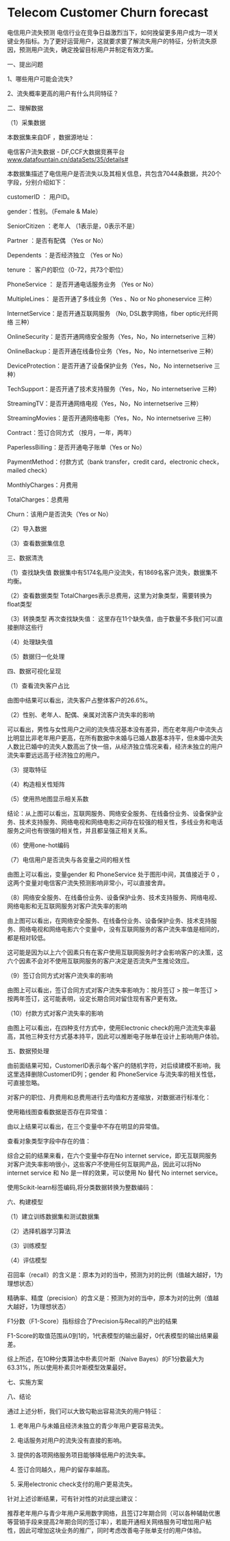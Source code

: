 # Telecom Customer Churn forecast
电信用户流失预测
电信行业在竞争日益激烈当下，如何挽留更多用户成为一项关键业务指标。为了更好运营用户，这就要求要了解流失用户的特征，分析流失原因，预测用户流失，确定挽留目标用户并制定有效方案。

一、提出问题

1、哪些用户可能会流失?

2、流失概率更高的用户有什么共同特征？

二、理解数据

（1）采集数据

本数据集来自DF ，数据源地址：

电信客户流失数据 - DF,CCF大数据竞赛平台
​www.datafountain.cn/dataSets/35/details#

本数据集描述了电信用户是否流失以及其相关信息，共包含7044条数据，共20个字段，分别介绍如下：

customerID ： 用户ID。

gender：性别。（Female & Male）

SeniorCitizen ：老年人 （1表示是，0表示不是）

Partner ：是否有配偶 （Yes or No）

Dependents ：是否经济独立 （Yes or No）

tenure ： 客户的职位（0-72，共73个职位）

PhoneService ： 是否开通电话服务业务 （Yes or No）

MultipleLines： 是否开通了多线业务（Yes 、No or No phoneservice 三种）

InternetService：是否开通互联网服务 （No, DSL数字网络，fiber optic光纤网络 三种）

OnlineSecurity：是否开通网络安全服务（Yes，No，No internetserive 三种）

OnlineBackup：是否开通在线备份业务（Yes，No，No internetserive 三种）

DeviceProtection：是否开通了设备保护业务（Yes，No，No internetserive 三种）

TechSupport：是否开通了技术支持服务（Yes，No，No internetserive 三种）

StreamingTV：是否开通网络电视（Yes，No，No internetserive 三种）

StreamingMovies：是否开通网络电影（Yes，No，No internetserive 三种）

Contract：签订合同方式 （按月，一年，两年）

PaperlessBilling：是否开通电子账单（Yes or No）

PaymentMethod：付款方式（bank transfer，credit card，electronic check，mailed check）

MonthlyCharges：月费用

TotalCharges：总费用

Churn：该用户是否流失（Yes or No）

（2）导入数据

（3）查看数据集信息

三、数据清洗

（1）查找缺失值
数据集中有5174名用户没流失，有1869名客户流失，数据集不均衡。

（2）查看数据类型
TotalCharges表示总费用，这里为对象类型，需要转换为float类型

（3）转换类型
再次查找缺失值：
这里存在11个缺失值，由于数量不多我们可以直接删除这些行

（4）处理缺失值

（5）数据归一化处理

四、数据可视化呈现

（1）查看流失客户占比


由图中结果可以看出，流失客户占整体客户的26.6%。

（2）性别、老年人、配偶、亲属对流客户流失率的影响

可以看出，男性与女性用户之间的流失情况基本没有差异，而在老年用户中流失占比明显比非老年用户更高，在所有数据中未婚与已婚人数基本持平，但未婚中流失人数比已婚中的流失人数高出了快一倍，从经济独立情况来看，经济未独立的用户流失率要远远高于经济独立的用户。

（3）提取特征



（4）构造相关性矩阵


（5）使用热地图显示相关系数



结论：从上图可以看出，互联网服务、网络安全服务、在线备份业务、设备保护业务、技术支持服务、网络电视和网络电影之间存在较强的相关性，多线业务和电话服务之间也有很强的相关性，并且都呈强正相关关系。

（6）使用one-hot编码


（7）电信用户是否流失与各变量之间的相关性



由图上可以看出，变量gender 和 PhoneService 处于图形中间，其值接近于 0 ，这两个变量对电信客户流失预测影响非常小，可以直接舍弃。

（8）网络安全服务、在线备份业务、设备保护业务、技术支持服务、网络电视、网络电影和无互联网服务对客户流失率的影响




由上图可以看出，在网络安全服务、在线备份业务、设备保护业务、技术支持服务、网络电视和网络电影六个变量中，没有互联网服务的客户流失率值是相同的，都是相对较低。

这可能是因为以上六个因素只有在客户使用互联网服务时才会影响客户的决策，这六个因素不会对不使用互联网服务的客户决定是否流失产生推论效应。

（9）签订合同方式对客户流失率的影响


由图上可以看出，签订合同方式对客户流失率影响为：按月签订 > 按一年签订 > 按两年签订，这可能表明，设定长期合同对留住现有客户更有效。

（10）付款方式对客户流失率的影响


由图上可以看出，在四种支付方式中，使用Electronic check的用户流流失率最高，其他三种支付方式基本持平，因此可以推断电子账单在设计上影响用户体验。

五、数据预处理

由前面结果可知，CustomerID表示每个客户的随机字符，对后续建模不影响，我这里选择删除CustomerID列；gender 和 PhoneService 与流失率的相关性低，可直接忽略。


对客户的职位、月费用和总费用进行去均值和方差缩放，对数据进行标准化：


使用箱线图查看数据是否存在异常值：


由以上结果可以看出，在三个变量中不存在明显的异常值。

查看对象类型字段中存在的值：


综合之前的结果来看，在六个变量中存在No internet service，即无互联网服务对客户流失率影响很小，这些客户不使用任何互联网产品，因此可以将No internet service 和 No 是一样的效果，可以使用 No 替代 No internet service。


使用Scikit-learn标签编码,将分类数据转换为整数编码：


六、构建模型

（1）建立训练数据集和测试数据集



（2）选择机器学习算法


（3）训练模型


（4）评估模型

召回率（recall）的含义是：原本为对的当中，预测为对的比例（值越大越好，1为理想状态）

精确率、精度（precision）的含义是：预测为对的当中，原本为对的比例（值越大越好，1为理想状态）

F1分数（F1-Score）指标综合了Precision与Recall的产出的结果

F1-Score的取值范围从0到1的，1代表模型的输出最好，0代表模型的输出结果最差。


综上所述，在10种分类算法中朴素贝叶斯（Naive Bayes）的F1分数最大为63.31%，所以使用朴素贝叶斯模型效果最好。

七、实施方案



八、结论

通过上述分析，我们可以大致勾勒出容易流失的用户特征：

1. 老年用户与未婚且经济未独立的青少年用户更容易流失。

2. 电话服务对用户的流失没有直接的影响。

3. 提供的各项网络服务项目能够降低用户的流失率。

4. 签订合同越久，用户的留存率越高。

5. 采用electronic check支付的用户更易流失。

针对上述诊断结果，可有针对性的对此提出建议：

推荐老年用户与青少年用户采用数字网络，且签订2年期合同（可以各种辅助优惠等营销手段来提高2年期合同的签订率），若能开通相关网络服务可增加用户粘性，因此可增加这块业务的推广，同时考虑改善电子账单支付的用户体验。

